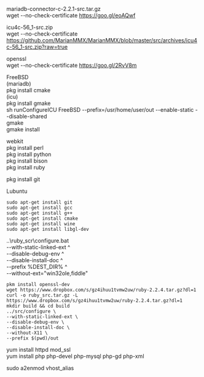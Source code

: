 mariadb-connector-c-2.2.1-src.tar.gz  
wget --no-check-certificate https://goo.gl/eoAQwf  
  
icu4c-56_1-src.zip  
wget --no-check-certificate https://github.com/MarianMMX/MarianMMX/blob/master/src/archives/icu4c-56_1-src.zip?raw=true  
  
openssl  
wget --no-check-certificate https://goo.gl/2RvV8m  
  
FreeBSD  
(mariadb)  
pkg install cmake  
(icu)  
pkg install gmake  
sh runConfigureICU FreeBSD --prefix=/usr/home/user/out --enable-static --disable-shared  
gmake  
gmake install  
  
webkit  
pkg install perl  
pkg install python  
pkg install bison  
pkg install ruby  
  
pkg install git  
  
Lubuntu  
```  
sudo apt-get install git  
sudo apt-get install gcc  
sudo apt-get install g++  
sudo apt-get install cmake  
sudo apt-get install wine  
sudo apt-get install libgl-dev  
```  

..\ruby_scr\configure.bat  
--with-static-linked-ext ^  
--disable-debug-env ^  
--disable-install-doc ^  
--prefix %DEST_DIR% ^  
--without-ext="win32ole,fiddle"  
  
```
pkm install openssl-dev  
wget https://www.dropbox.com/s/gz4ihuu1tvmw2uw/ruby-2.2.4.tar.gz?dl=1  
curl -o ruby_src.tar.gz -L https://www.dropbox.com/s/gz4ihuu1tvmw2uw/ruby-2.2.4.tar.gz?dl=1  
mkdir build && cd build  
../src/configure \  
--with-static-linked-ext \  
--disable-debug-env \  
--disable-install-doc \  
--without-X11 \  
--prefix $(pwd)/out  
```
  
yum install httpd mod_ssl  
yum install php php-devel php-mysql php-gd php-xml  
  
sudo a2enmod vhost_alias  

